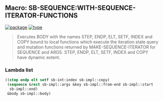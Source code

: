 ## Macro: SB-SEQUENCE:WITH-SEQUENCE-ITERATOR-FUNCTIONS
[![package](https://img.shields.io/badge/Package-SB--SEQUENCE-5f9ea0.svg?style=social&colorA=999999)](../) [![type](https://img.shields.io/badge/Type-Macro-5f9ea0.svg?style=social&colorA=999999)](../#macro) 

> Executes BODY with the names STEP, ENDP, ELT, SETF, INDEX and COPY
> bound to local functions which execute the iteration state query and
> mutation functions returned by MAKE-SEQUENCE-ITERATOR for SEQUENCE
> and ARGS. STEP, ENDP, ELT, SETF, INDEX and COPY have dynamic
> extent.

### Lambda list
```cl
((step endp elt setf sb-int:index sb-impl::copy)
 (sequence &rest sb-impl::args &key sb-impl::from-end sb-impl::start
  sb-impl::end)
 &body sb-impl::body)
```
